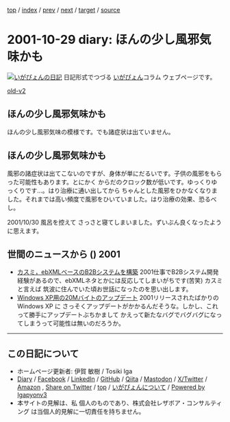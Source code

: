 [top](../index.html) 
 / [index](index.html) 
 / [prev](ig011028.html) 
 / [next](ig011030.html) 
 / [target](https://www.igapyon.jp/igapyon/diary/2001/ig011029.html) 
 / [source](https://github.com/igapyon/diary/blob/master/2001/ig011029.src.md) 

2001-10-29 diary: ほんの少し風邪気味かも
=====================================================================================================
[![いがぴょんの日記](https://www.igapyon.jp/igapyon/diary/images/iga202308_64.jpg "いがぴょん")](https://www.igapyon.jp/igapyon/diary/memo/memoigapyon.html) 日記形式でつづる [いがぴょん](https://www.igapyon.jp/igapyon/diary/memo/memoigapyon.html)コラム ウェブページです。

[old-v2](ig011029-orig.html)

## ほんの少し風邪気味かも

ほんの少し風邪気味の模様です。でも諸症状は出ていません。


## ほんの少し風邪気味かも

風邪の諸症状は出てこないのですが、身体が単にだるいです。子供の風邪をもらった可能性もあります。とにかく からだのクロック数が低いです。ゆっくりゆっくりです…。はり治療に通い出してから ちゃんとした風邪をひかなくなりました。それまでは高い頻度で風邪をひいていました。はり治療の効果、恐るべし。

2001/10/30 風呂を控えて さっさと寝てしまいました。ずいぶん良くなったように思えます。

## 世間のニュースから () 2001

* [カスミ，ebXMLベースのB2Bシステムを構築](http://www.zdnet.co.jp/enterprise/0110/26/01102621.html)  2001仕事でB2Bシステム開発経験があるので、ebXMLネタとかには反応してしまいがちです(苦笑) カスミと言えば 筑波に住んでいた頃お世話になったのを思い出します。
* [Windows XP用の20Mバイトのアップデート](http://www.zdnet.co.jp/news/0110/27/b_1026_04.html)  2001リリースされたばかりの Windows XP に さっそくアップデートがかかるんだそうな。しかし、これって勝手にアップデートぶちかまして かえって新たなバグでバグバグになってしまうって可能性は無いのだろうか。


----------------------------------------------------------------------------------------------------

## この日記について

* ホームページ更新者: 伊賀 敏樹 / Tosiki Iga
* [Diary](https://www.igapyon.jp/igapyon/diary/) / [Facebook](https://www.facebook.com/igapyon) / [LinkedIn](https://www.linkedin.com/in/toshikiiga) / [GitHub](https://github.com/igapyon) / [Qiita](https://qiita.com/igapyon) / [Mastodon](https://social.vivaldi.net/@igapyon) / [X/Twitter](https://twitter.com/ToshikiIga) / [Amazon](https://www.amazon.co.jp/%E4%BC%8A%E8%B3%80-%E6%95%8F%E6%A8%B9/e/B004LTQWCQ) ,
[Share on Twitter](https://twitter.com/intent/tweet?hashtags=igapyon%2Cdiary%2C%E3%81%84%E3%81%8C%E3%81%B4%E3%82%87%E3%82%93&text=%E3%81%BB%E3%82%93%E3%81%AE%E5%B0%91%E3%81%97%E9%A2%A8%E9%82%AA%E6%B0%97%E5%91%B3%E3%81%8B%E3%82%82&url=https%3A%2F%2Fwww.igapyon.jp%2Figapyon%2Fdiary%2F2001%2Fig011029.html) / [top](../index.html) / [いがぴょんについて](https://www.igapyon.jp/igapyon/diary/memo/memoigapyon.html) / [Powered by Igapyonv3](https://github.com/igapyon/igapyonv3)
* 本サイトの見解は、私 個人のものであり、株式会社レザボア・コンサルティング は当個人的見解に一切責任を持ちません。 
